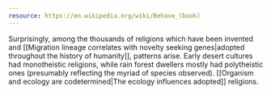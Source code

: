 ```yaml
---
resource: https://en.wikipedia.org/wiki/Behave_(book)
---
```


Surprisingly, among the thousands of religions which have been invented and [[Migration lineage correlates with novelty seeking genes|adopted throughout the history of humanity]], patterns arise. Early desert cultures had monotheistic religions, while rain forest dwellers mostly had polytheistic ones (presumably reflecting the myriad of species observed). [[Organism and ecology are codetermined|The ecology influences adopted]] religions.